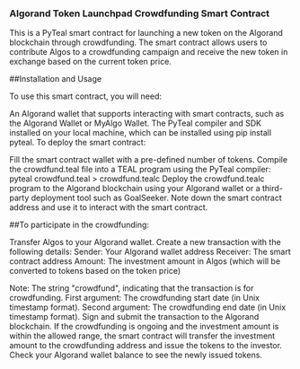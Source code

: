 ### Algorand Token Launchpad Crowdfunding Smart Contract

This is a PyTeal smart contract for launching a new token on the Algorand blockchain through crowdfunding. The smart contract allows users to contribute Algos to a crowdfunding campaign and receive the new token in exchange based on the current token price.

##Installation and Usage

To use this smart contract, you will need:

An Algorand wallet that supports interacting with smart contracts, such as the Algorand Wallet or MyAlgo Wallet.
The PyTeal compiler and SDK installed on your local machine, which can be installed using pip install pyteal.
To deploy the smart contract:

Fill the smart contract wallet with a pre-defined number of tokens.
Compile the crowdfund.teal file into a TEAL program using the PyTeal compiler: pyteal crowdfund.teal > crowdfund.tealc
Deploy the crowdfund.tealc program to the Algorand blockchain using your Algorand wallet or a third-party deployment tool such as GoalSeeker.
Note down the smart contract address and use it to interact with the smart contract.

##To participate in the crowdfunding:

Transfer Algos to your Algorand wallet.
Create a new transaction with the following details:
Sender: Your Algorand wallet address
Receiver: The smart contract address
Amount: The investment amount in Algos (which will be converted to tokens based on the token price)

Note: The string "crowdfund", indicating that the transaction is for crowdfunding.
First argument: The crowdfunding start date (in Unix timestamp format).
Second argument: The crowdfunding end date (in Unix timestamp format).
Sign and submit the transaction to the Algorand blockchain.
If the crowdfunding is ongoing and the investment amount is within the allowed range, the smart contract will transfer the investment amount to the crowdfunding address and issue the tokens to the investor.
Check your Algorand wallet balance to see the newly issued tokens.

